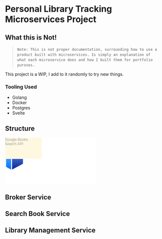 # Personal Library Tracking Microservices Project

## What this is Not!

> ```Note: This is not proper documentation, surrounding how to use a product built with microservices. Is simply an explanation of what each microservice does and how I built them for portfolio puroses.```

This project is a WIP, I add to it randomly to try new things.

### Tooling Used

- Golang
- Docker
- Postgres
- Svelte

## Structure

![Structure](./images/Structure.png)

## Broker Service

## Search Book Service

## Library Management Service
